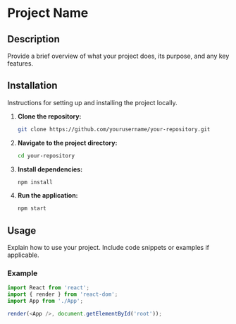# Project Name

## Description

Provide a brief overview of what your project does, its purpose, and any key features.

## Installation

Instructions for setting up and installing the project locally.

1. **Clone the repository:**

    ```bash
    git clone https://github.com/yourusername/your-repository.git
    ```

2. **Navigate to the project directory:**

    ```bash
    cd your-repository
    ```

3. **Install dependencies:**

    ```bash
    npm install
    ```

4. **Run the application:**

    ```bash
    npm start
    ```

## Usage

Explain how to use your project. Include code snippets or examples if applicable.

### Example

```javascript
import React from 'react';
import { render } from 'react-dom';
import App from './App';

render(<App />, document.getElementById('root'));
